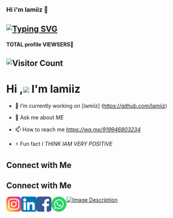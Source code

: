 

### Hi i'm lamiiz 👋

## [![Typing SVG](https://readme-typing-svg.herokuapp.com?font=Lemon+milk&color=F7000&lines=Hi...++im+lamiiz;Welcome+to+my+profile;full+stack+developer)](https://git.io/typing-svg)
#### TOTAL profile VIEWSERS📍
## ![Visitor Count](https://profile-counter.glitch.me/typegrapher/count.svg)


# Hi ,<a href="Hey"><img src="https://raw.githubusercontent.com/TOXIC-DEVIL/TOXIC-DEVIL/TOXIC-DEVIL-OFFICIAL/media/Hi.gif" width="48px"></a> I'm lamiiz&nbsp;




- 🔭 I’m currently working on [lamiiz] (https://github.com/lamiiz)

- 💬 Ask me about *ME*

- 📫 How to reach me *https://wa.me/919946803234*

- ⚡ Fun fact *I THINK IAM VERY POSITIVE*


## Connect with Me

## Connect with Me


[<img align="left" alt="Instagram" height="40px" width="40px" src="images/instagram.png" />](https://www.instagram.com/your_username/)
[<img align="left" alt="LinkedIn" height="40px" width="40px" src="images/linkedin.png" />](https://www.linkedin.com/in/your_username/)
[<img align="left" alt="Facebook" height="40px" width="40px" src="images/facebook.png" />](https://www.facebook.com/your_username/)
[<img align="left" alt="WhatsApp" height="40px" width="40px" src="images/whatsapp.png" />](https://wa.me/your_phonenumber/)


[![Image Description](https://i.ibb.co/qWjRk4x/Screenshot-from-2023-08-07-12-25-01.png)](https://muhammedlamees.great-site.net/)